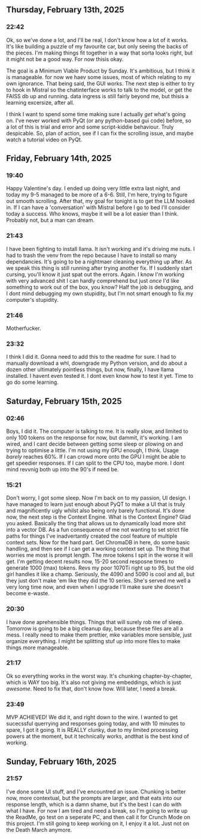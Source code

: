 ## Thursday, February 13th, 2025
### 22:42
Ok, so we've done a lot, and I'll be real, I don't know how a lot of it works. It's like building a puzzle of my favourite car, but only seeing the backs of the pieces. I'm making things fit together in a way that sorta looks right, but it might not be a good way. For now thisis okay.

The goal is a Minimum Viable Product by Sunday. It's ambitious, but I think it is manageable. for now we haev some issues, most of which relating to my own ignorance. That being said, the GUI works. The next step is either to try to hook in Mistral so the chatinterface works to talk to the model, or get the FAISS db up and running. data ingress is still fairly beyond me, but thisis a learning excersize, after all.

I think I want to spend some time making sure I actually *get* what's going on. I've never worked with PyQt (or any python-based gui code) before, so a lot of this is trial and error and some script-kiddie behaviour. Truly despicable. So, plan of action, see if I can fix the scrolling issue, and maybe watch a tutorial video on PyQt.


## Friday, February 14th, 2025
### 19:40
Happy Valentine's day. I ended up doing very little extra last night, and today my 9-5 managed to be more of a 6-6. Still, I'm here, trying to figure out smooth scrolling. After that, my goal for tonight is to get the LLM hooked in. If I can have a 'conversation' with  Mistral before I go to bed I'll consider today a success. Who knows, maybe it will be a lot easier than I think. Probably not, but a man can dream.

### 21:43
I have been fighting to install llama. It isn't working and it's driving me nuts. I had to trash the venv from the repo because I have to install so many dependancies. It's going to be a nightmaer cleaning everything up after. As we speak this thing is still running after trying another fix. If I suddenly start cursing, you'll know it just spat out the errors. Again. I know I'm working with very advanced shit I can hardly comprehend but just _once_ I'd like something to work out of the box, you know? Half the job is debugging, and I dont mind debugging my own stupidity, but I'm not smart enough to fix my computer's stupidity.

### 21:46
Motherfucker.

### 23:32
I think I did it. Gonna need to add this to the readme for sure. I had to manually download a whl, downgrade my Python version, and do about a dozen other ultimately pointless things, but now, finally, I have llama installed. I havent even tested it. I dont even know how to test it yet. Time to go do some learning.

## Saturday, February 15th, 2025
### 02:46
Boys, I did it. The computer is talking to me. It is really slow, and limited to only 100 tokens on the response for now, but dammit, it's working. I am wired, and I cant decide between getting some sleep or plowing on and trying to optimise a little. I'm not using my GPU enough, I think. Usage _barely_ reaches 60%. If I can crowd more onto the GPU I might be able to get speedier responses. If I can split to the CPU too, maybe more. I dont mind revvnig both up into the 90's if need be.

### 15:21
Don't worry, I got some sleep. Now I'm back on to my passion, UI design. I have managed to learn just enough about PyQT to make a UI that is truly and magnificently ugly whilst also being only barely functional. It's done now, the next step is the Context Engine. What is the Context Engine? Glad you asked. Basically the ting that allows us to dynamically load more shit into a vector DB. As a fun consequence of me not wanting to set strict file paths for things I've inadvertantly created the cool feature of multiple context sets. Now for the hard part. Get ChromaDB in here, do some basic handling, and then see if I can get a working context set up. The thing that worries me most is prompt length. The mroe tokens I spit in the worse it will get. I'm getting decent results now, 15-20 second resposne times to generate 1000 (max) tokens. Revs my poor 1070Ti right up to 95, but the old girl handles it like a champ. Seriously, the 4090 and 5090 is cool and all, but they just don't make 'em like they did the 10 series. She's served me well a very long time now, and even when I upgrade I'll make sure she doesn't become e-waste.

### 20:30
I have done aprehensible things. Things that will surely rob me of sleep. Tomorrow is going to be a big cleanup day, because these files are all a mess. I really need to make them prettier, mke variables more sensible, just organize everything. I might be splitting stuf up into more files to make things more manageable.

### 21:17
Ok so everything works in the worst way. It's chunking chapter-by-chapter, which is WAY too big. It's also not giving me embeddings, which is just _awesome_. Need to fix that, don't know how. Will later, I need a break.

### 23:49
MVP ACHIEVED! We did it, and right down to the wire. I wanted to get sucecssful querrying and responses going today, and with 10 minutes to spare, I got it going. It is REALLY clunky, due to my limited processing powers at the moment, but it technically works, andthat is the best kind of working. 

## Sunday, February 16th, 2025
### 21:57
I've done some UI stuff, and I've encountred an issue. Chunking is better now, more contextual, but the prompts are larger, and that eats into our response length, which is a damn shame, but it's the best I can do with what I have. For now I am tired and need a break, so I'm going to write up the ReadMe, go test on a seperate PC, and then call it for Crunch Mode on this project. I'm still going to keep working on it, I enjoy it a lot. Just not on the Death March anymore.